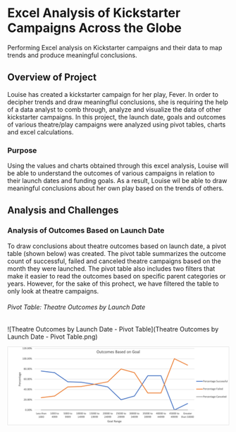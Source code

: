 # Excel Analysis of Kickstarter Campaigns Across the Globe
Performing Excel analysis on Kickstarter campaigns and their data to map trends and produce meaningful conclusions.

## Overview of Project
Louise has created a kickstarter campaign for her play, Fever. In order to decipher trends and draw meaningflul conclusions, she is requiring the help of a data analyst to comb through, analyze and visualize the data of other kickstarter campaigns. In this project, the launch date, goals and outcomes of various theatre/play campaigns were analyzed using pivot tables, charts and excel calculations. 
### Purpose
Using the values and charts obtained through this excel analysis, Louise will be able to understand the outcomes of various campaigns in relation to their launch dates and funding goals. As a result, Louise wil be able to draw meaningful conclusions about her own play based on the trends of others. 


## Analysis and Challenges
### Analysis of Outcomes Based on Launch Date
To draw conclusions about theatre outcomes based on launch date, a pivot table (shown below) was created. The pivot table summarizes the outcome count of successful, failed and canceled theatre campaigns based on the month they were launched. The pivot table also includes two filters that make it easier to read the outcomes based on specific parent categories or years. However, for the sake of this prohect, we have filtered the table to only look at theatre campaigns.

###### Pivot Table: Theatre Outcomes by Launch Date
![Theatre Outcomes by Launch Date - Pivot Table](Theatre Outcomes by Launch Date - Pivot Table.png)





![Outcomes_vs_Goals](Outcomes_vs_Goals.png)
